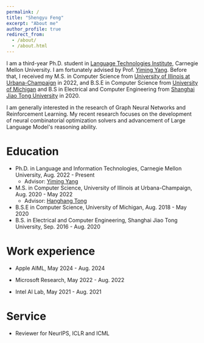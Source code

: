 ```yaml
---
permalink: /
title: "Shengyu Feng"
excerpt: "About me"
author_profile: true
redirect_from: 
  - /about/
  - /about.html
---
```



I am a third-year Ph.D. student in [Language Technologies Institute](lti.cs.cmu.edu), Carnegie Mellon University. I am fortunately advised by Prof. [Yiming Yang](https://www.cs.cmu.edu/~./yiming/). Before that, I received my M.S. in Computer Science from [University of Illinois at Urbana-Champaign](https://illinois.edu/) in 2022, and B.S.E in Computer Science from [University of Michigan](https://umich.edu/) and B.S in Electrical and Computer Engineering from [Shanghai Jiao Tong University](https://en.sjtu.edu.cn/) in 2020.

I am generally interested in the research of Graph Neural Networks and Reinforcement Learning. My recent research focuses on the development of neural combinatorial optimization solvers and advancement of Large Language Model's reasoning ability.

Education
======
* Ph.D. in Language and Information Technologies, Carnegie Mellon University, Aug. 2022 - Present
    * Advisor: [Yiming Yang](https://www.cs.cmu.edu/~./yiming/)
* M.S. in Computer Science, University of Illinois at Urbana-Champaign, Aug. 2020 - May 2022
    * Advisor: [Hanghang Tong](http://tonghanghang.org/)
* B.S.E in Computer Science, University of Michigan, Aug. 2018 - May 2020
* B.S. in Electrical and Computer Engineering, Shanghai Jiao Tong University, Sep. 2016 - Aug. 2020 


Work experience
======

* Apple AIML, May 2024 - Aug. 2024

* Microsoft Research, May 2022 - Aug. 2022
  
* Intel AI Lab, May 2021 - Aug. 2021
  
Service 
======
* Reviewer for NeurIPS, ICLR and ICML
